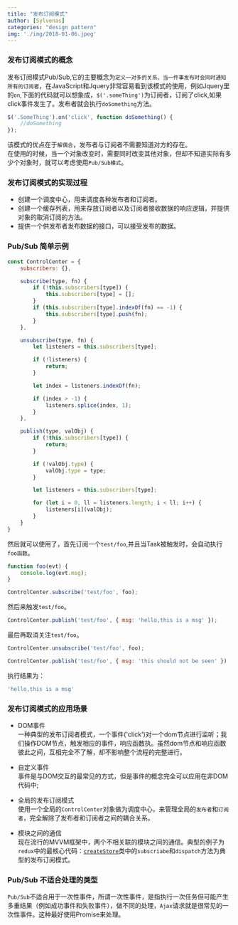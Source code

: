 ```yaml
---
title: "发布订阅模式"
author: [Sylvenas]
categories: "design pattern"
img: './img/2018-01-06.jpeg'
---
```


### 发布订阅模式的概念
发布订阅模式Pub/Sub,它的主要概念为`定义一对多的关系，当一件事发布时会同时通知所有的订阅者`，在JavaScript和Jquery非常容易看到该模式的使用，例如Jquery里的`on`,下面的代码就可以想象成，`$('.someThing')`为订阅者，订阅了click,如果click事件发生了。发布者就会执行`doSomething`方法。
``` javascript
$('.SomeThing').on('click', function doSomething() {
    //doSomething
});
```
该模式的优点在于`解偶合`，发布者与订阅者不需要知道对方的存在。  
在使用的时候，当一个对象改变时，需要同时改变其他对象，但却不知道实际有多少个对象时，就可以考虑使用`Pub/Sub模式`。

### 发布订阅模式的实现过程
* 创建一个调度中心，用来调度各种发布者和订阅者。
* 创建一个缓存列表，用来存放订阅者以及订阅者接收数据的响应逻辑，并提供对象的取消订阅的方法。
* 提供一个供发布者发布数据的接口，可以接受发布的数据。

### Pub/Sub 简单示例
``` javascript
const ControlCenter = {
    subscribers: {},

    subscribe(type, fn) {
        if (!this.subscribers[type]) {
            this.subscribers[type] = [];
        }
        if (this.subscribers[type].indexOf(fn) == -1) {
            this.subscribers[type].push(fn);
        }
    },

    unsubscribe(type, fn) {
        let listeners = this.subscribers[type];

        if (!listeners) {
            return;
        }

        let index = listeners.indexOf(fn);

        if (index > -1) {
            listeners.splice(index, 1);
        }
    },

    publish(type, valObj) {
        if (!this.subscribers[type]) {
            return;
        }

        if (!valObj.type) {
            valObj.type = type;
        }

        let listeners = this.subscribers[type];

        for (let i = 0, ll = listeners.length; i < ll; i++) {
            listeners[i](valObj);
        }
    }
}
```
然后就可以使用了，首先订阅一个`test/foo`,并且当Task被触发时，会自动执行`foo函数`。   
``` javascript
function foo(evt) {
    console.log(evt.msg);
}

ControlCenter.subscribe('test/foo', foo);
```
然后来触发`test/foo`。
``` javascript
ControlCenter.publish('test/foo', { msg: 'hello,this is a msg' });
```
最后再取消关注`test/foo`。
``` js
ControlCenter.unsubscribe('test/foo', foo);

ControlCenter.publish('test/foo', { msg: 'this should not be seen' })
```
执行结果为：
``` javascript
'hello,this is a msg'
```

### 发布订阅模式的应用场景
* DOM事件    
一种典型的发布订阅者模式，一个事件('click')对一个dom节点进行监听；我们操作DOM节点，触发相应的事件，响应函数执。虽然dom节点和响应函数彼此之间，互相完全不了解，却不影响整个流程的完整进行。

* 自定义事件    
事件是与DOM交互的最常见的方式，但是事件的概念完全可以应用在非DOM代码中;

* 全局的发布订阅模式   
使用一个全局的`ControlCenter`对象做为调度中心，来管理全局的`发布者`和`订阅者`，完全解除了发布者和订阅者之间的耦合关系。

* 模块之间的通信   
现在流行的MVVM框架中，两个不相关联的模块之间的通信。典型的例子为`redux`中的最核心代码：[`createStore`](https://github.com/reactjs/redux/blob/master/src/createStore.js)类中的`subscriabe`和`dispatch`方法为典型的发布订阅模式。

### Pub/Sub 不适合处理的类型
`Pub/Sub`不适合用于一次性事件，所谓一次性事件，是指执行一次任务但可能产生多重结果（例如成功事件和失败事件），做不同的处理，`Ajax`请求就是很常见的一次性事件。这种最好使用Promise来处理。
